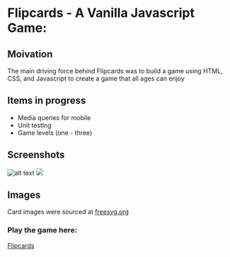 # Flipcards - A Vanilla Javascript Game: 

## Moivation
The main driving force behind Flipcards was to build a game using HTML, CSS, and Javascript to create a game that all ages can enjoy

## Items in progress
- Media queries for mobile
- Unit testing 
- Game levels (one - three)
## Screenshots
![alt text]('Landing-page.jpg)
![]('Flipcards.gif)

## Images
Card images were sourced at [freesvg.org](https://freesvg.org/)

### Play the game here:
[Flipcards](https://samgold2020.github.io/Flipcards/)




